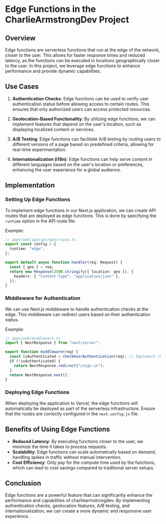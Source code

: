 # Edge Functions in the CharlieArmstrongDev Project

## Overview

Edge functions are serverless functions that run at the edge of the network, closer to the user. This allows for faster response times and reduced latency, as the functions can be executed in locations geographically closer to the user. In this project, we leverage edge functions to enhance performance and provide dynamic capabilities.

## Use Cases

1. **Authentication Checks**: Edge functions can be used to verify user authentication status before allowing access to certain routes. This ensures that only authorized users can access protected resources.
2. **Geolocation-Based Functionality**: By utilizing edge functions, we can implement features that depend on the user's location, such as displaying localized content or services.

3. **A/B Testing**: Edge functions can facilitate A/B testing by routing users to different versions of a page based on predefined criteria, allowing for real-time experimentation.

4. **Internationalization (i18n)**: Edge functions can help serve content in different languages based on the user's location or preferences, enhancing the user experience for a global audience.

## Implementation

### Setting Up Edge Functions

To implement edge functions in our Next.js application, we can create API routes that are deployed as edge functions. This is done by specifying the `runtime` option in the API route file.

Example:

```typescript
// apps/web/app/api/geo/route.ts
export const config = {
  runtime: "edge",
};

export default async function handler(req: Request) {
  const { geo } = req;
  return new Response(JSON.stringify({ location: geo }), {
    headers: { "Content-Type": "application/json" },
  });
}
```

### Middleware for Authentication

We can use Next.js middleware to handle authentication checks at the edge. This middleware can redirect users based on their authentication status.

Example:

```typescript
// apps/web/middleware.ts
import { NextResponse } from "next/server";

export function middleware(req) {
  const isAuthenticated = checkUserAuthentication(req); // Implement this function
  if (!isAuthenticated) {
    return NextResponse.redirect("/sign-in");
  }
  return NextResponse.next();
}
```

### Deploying Edge Functions

When deploying the application to Vercel, the edge functions will automatically be deployed as part of the serverless infrastructure. Ensure that the routes are correctly configured in the `next.config.js` file.

## Benefits of Using Edge Functions

- **Reduced Latency**: By executing functions closer to the user, we minimize the time it takes to process requests.
- **Scalability**: Edge functions can scale automatically based on demand, handling spikes in traffic without manual intervention.
- **Cost Efficiency**: Only pay for the compute time used by the functions, which can lead to cost savings compared to traditional server setups.

## Conclusion

Edge functions are a powerful feature that can significantly enhance the performance and capabilities of charliearmstrongdev. By implementing authentication checks, geolocation features, A/B testing, and internationalization, we can create a more dynamic and responsive user experience.
